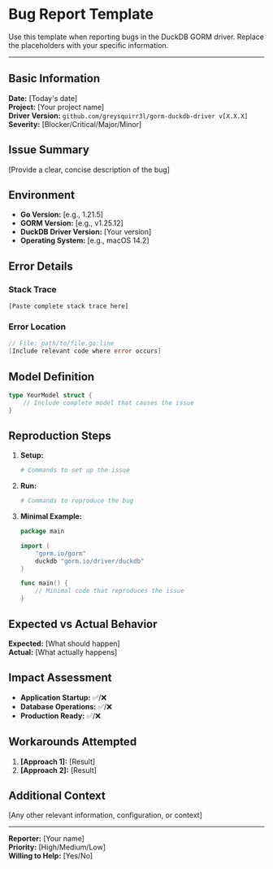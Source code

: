 # Bug Report Template

Use this template when reporting bugs in the DuckDB GORM driver. Replace the placeholders with your specific information.

---

## Basic Information

**Date:** [Today's date]  
**Project:** [Your project name]  
**Driver Version:** `github.com/greysquirr3l/gorm-duckdb-driver v[X.X.X]`  
**Severity:** [Blocker/Critical/Major/Minor]  

## Issue Summary

[Provide a clear, concise description of the bug]

## Environment

- **Go Version:** [e.g., 1.21.5]
- **GORM Version:** [e.g., v1.25.12]
- **DuckDB Driver Version:** [Your version]
- **Operating System:** [e.g., macOS 14.2]

## Error Details

### Stack Trace

```plaintext
[Paste complete stack trace here]
```

### Error Location

```go
// File: path/to/file.go:line
[Include relevant code where error occurs]
```

## Model Definition

```go
type YourModel struct {
    // Include complete model that causes the issue
}
```

## Reproduction Steps

1. **Setup:**

   ```bash
   # Commands to set up the issue
   ```

2. **Run:**

   ```bash
   # Commands to reproduce the bug
   ```

3. **Minimal Example:**

   ```go
   package main
   
   import (
       "gorm.io/gorm"
       duckdb "gorm.io/driver/duckdb"
   )
   
   func main() {
       // Minimal code that reproduces the issue
   }
   ```

## Expected vs Actual Behavior

**Expected:** [What should happen]  
**Actual:** [What actually happens]

## Impact Assessment

- **Application Startup:** ✅/❌
- **Database Operations:** ✅/❌  
- **Production Ready:** ✅/❌

## Workarounds Attempted

1. **[Approach 1]:** [Result]
2. **[Approach 2]:** [Result]

## Additional Context

[Any other relevant information, configuration, or context]

---

**Reporter:** [Your name]  
**Priority:** [High/Medium/Low]  
**Willing to Help:** [Yes/No]
